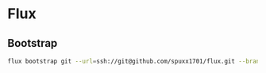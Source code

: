 # Flux

## Bootstrap

```bash
flux bootstrap git --url=ssh://git@github.com/spuxx1701/flux.git --branch=master --path=./clusters/jupiter
```
